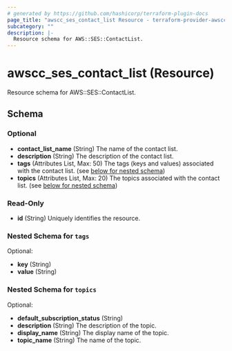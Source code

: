 ```yaml
---
# generated by https://github.com/hashicorp/terraform-plugin-docs
page_title: "awscc_ses_contact_list Resource - terraform-provider-awscc"
subcategory: ""
description: |-
  Resource schema for AWS::SES::ContactList.
---
```


# awscc_ses_contact_list (Resource)

Resource schema for AWS::SES::ContactList.



<!-- schema generated by tfplugindocs -->
## Schema

### Optional

- **contact_list_name** (String) The name of the contact list.
- **description** (String) The description of the contact list.
- **tags** (Attributes List, Max: 50) The tags (keys and values) associated with the contact list. (see [below for nested schema](#nestedatt--tags))
- **topics** (Attributes List, Max: 20) The topics associated with the contact list. (see [below for nested schema](#nestedatt--topics))

### Read-Only

- **id** (String) Uniquely identifies the resource.

<a id="nestedatt--tags"></a>
### Nested Schema for `tags`

Optional:

- **key** (String)
- **value** (String)


<a id="nestedatt--topics"></a>
### Nested Schema for `topics`

Optional:

- **default_subscription_status** (String)
- **description** (String) The description of the topic.
- **display_name** (String) The display name of the topic.
- **topic_name** (String) The name of the topic.


